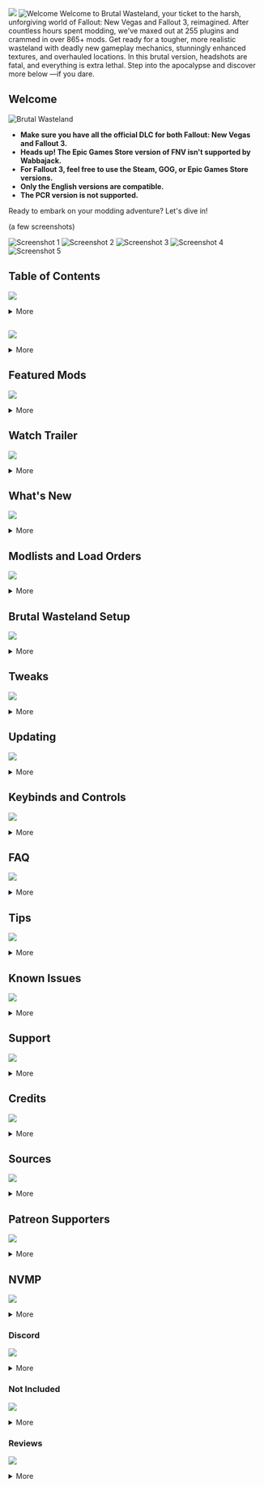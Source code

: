 ![](https://i.postimg.cc/43PVTRsP/brutalwasteland.png)
![Welcome](https://i.postimg.cc/zv73tBc5/INTRO.png)
Welcome to Brutal Wasteland, your ticket to the harsh, unforgiving world of Fallout: New Vegas and Fallout 3, reimagined. After countless hours spent modding, we've maxed out at 255 plugins and crammed in over 865+ mods. Get ready for a tougher, more realistic wasteland with deadly new gameplay mechanics, stunningly enhanced textures, and overhauled locations. In this brutal version, headshots are fatal, and everything is extra lethal. Step into the apocalypse and discover more below —if you dare.

## Welcome

![Brutal Wasteland](https://i.imgur.com/DGMn4bp.png)

- **Make sure you have all the official DLC for both Fallout: New Vegas and Fallout 3.**
- **Heads up! The Epic Games Store version of FNV isn't supported by Wabbajack.**
- **For Fallout 3, feel free to use the Steam, GOG, or Epic Games Store versions.**
- **Only the English versions are compatible.**
- **The PCR version is not supported.**

Ready to embark on your modding adventure? Let's dive in!

(a few screenshots)

![Screenshot 1](https://i.imgur.com/T8UACBP.jpeg)
![Screenshot 2](https://i.imgur.com/lnCK6Bv.jpeg)
![Screenshot 3](https://i.imgur.com/1pUO4n6.jpeg)
![Screenshot 4](https://i.imgur.com/8Vcbyrg.jpg)
![Screenshot 5](https://i.imgur.com/Jy10TRj.jpg)

## Table of Contents
![](https://i.postimg.cc/fRQVTcjk/toc.png)
<details>
<summary>More</summary>

1. [Welcome!](#welcome)
2. [Sources](#sources)
3. [Features](#features)
4. [Featured Mods](#featured-mods)
5. [Watch Trailer](#watch-trailer)
6. [What's New](#whats-new)
7. [Modlists and Load Orders](#modlists-and-load-orders)
8. [Brutal Wasteland TTW Setup](#brutal-wasteland-ttw-setup)
   - [Recommended Specs](#recommended-specs)
   - [Requirements](#requirements)
   - [Uninstalling](#uninstalling)
   - [Reinstalling](#reinstalling)
   - [Wabbajack Installation](#wabbajack-installation)
   - [Downloading Brutal Wasteland TTW](#downloading-brutal-wasteland-ttw)
   - [Download Location](#download-location)
   - [Brutal Wasteland Installation](#brutal-wasteland-installation)
   - [Mod Organizer 2](#mod-organizer-2)
   - [TTW Installer](#ttw-installer)
   - [Adding Exceptions to Defender](#adding-exceptions-to-defender)
   - [FNV 4GB Patch](#fnv-4gb-patch)
   - [Manual Downloads](#manual-downloads)
   - [Patching ySI - Sorting Icons for M.U.X](#patching-ysi---sorting-icons-for-mux)
   - [NVR](#nvr)
   - [Reshade](#reshade)
9. [Tweaks](#tweaks)
    - [DXVK](#dxvk)
    - [Alt-Tabbing](#alt-tabbing)
    - [Capping FPS](#capping-fps)
    - [V-Sync and Fullscreen](#v-sync-and-fullscreen)
    - [Resolution Scaling and Frame Generation](#resolution-scaling-and-frame-generation)
    - [Latency](#latency)
    - [NVHR](#nvhr)
    - [Performance Guide](#performance-guide)
10. [Updating](#updating)
11. [Keybinds and Controls](#keybinds-and-controls)
12. [FAQ](#faq)
13. [Tips](#tips)
    - [Hardcore Tweaks](#hardcore-tweaks)
    - [Future Updates](#future-updates)
14. [Known Issues](#known-issues)
15. [Support](#support)
16. [Credits](#credits)
17. [Sources](#sources)
18. [Patreon Supporters](#patreon-supporters)
19. [NVMP](#nvmp)
20. [Discord](#discord)
21. [Not Included](#not-included)
22. [Reviews](#reviews)
</details>

## <span style="display:none;">Features</span>
![](https://i.postimg.cc/BZkD3g9r/features.png)
<details>
<summary>More</summary>

- **Designed for the best mix of performance, compatibility, and stability.**
- **Modernized gameplay tweaks thanks to [Stewie](https://next.nexusmods.com/profile/lStewieAl/about-me?gameId=130&_gl=1*1x6zzx5*_ga*MjA1MjQyMjM3Ny4xNzE1Mzk3OTI3*_ga_N0TELNQ37M*MTcxNjUxNTkxMy4xNS4xLjE3MTY1MjE5ODkuMC4wLjA.).**
- **An incredible array of mostly 2k textures that stay true to the vanilla style.**
- **Enhanced gameplay mechanics like sprinting, weapon bashing, and bullet time for a more modern feel.**
- **Reworked lighting for both interiors and exteriors.**
- **TONS of bug fixes.**
- **TONS of new sound effects.**
- **Redesigned locations.**
- **Xbox Controller support.**
- **Optional mods to cater to different performance levels.**
- **[Root builder](https://www.nexusmods.com/skyrimspecialedition/mods/31720) included, so no need to mess with the game's root folder.**
- **Ultrawide support.**
- **HDR support.**

![New Interface](https://staticdelivery.nexusmods.com/mods/130/images/80642/80642-1697675235-1061446230.jpeg)

- **Fresh interfaces courtesy of [Anro19](https://next.nexusmods.com/profile/Anro19/about-me?gameId=130&_gl=1*b6ai77*_ga*MjA1MjQyMjM3Ny4xNzE1Mzk3OTI3*_ga_N0TELNQ37M*MTcxNjUxNTkxMy4xNS4xLjE3MTY1MjE5OTQuMC4wLjA.).**

</details>

## Featured Mods
![](https://i.postimg.cc/tCx1jS6L/featuredmods.png)
<details>
<summary>More</summary>

![Realistic Combat](https://staticdelivery.nexusmods.com/mods/130/images/66646/66646-1552712735-1181766514.jpeg)
- **Makes combat feel much more realistic [-by korri123](https://www.nexusmods.com/newvegas/mods/66646)**

![Fast Travel](https://staticdelivery.nexusmods.com/mods/130/images/77645/77645-1660578561-2044515298.png)
- **Fast travel replaced with lore-friendly expansion [-by StealthDick](https://www.nexusmods.com/newvegas/mods/77645)**

![Sweet Perk Overhaul](https://staticdelivery.nexusmods.com/mods/130/images/73946/73946-1646427635-1889205168.png)
- **Sweet Perk Overhaul [by 5al4mand3r](https://next.nexusmods.com/profile/Sweet6Shooter/about-me?gameId=130) keeps things fresh!**
</details>

## Watch Trailer
![](https://i.postimg.cc/pV793bmf/watchtrailer.png)
<details>
<summary>More</summary>
Coming soon!
</details>

## What's New
![](https://i.postimg.cc/vB21QC3d/whatsnew.png)
<details>
<summary>More</summary>
Coming soon!
</details>

## Modlists and Load Orders
![](https://i.postimg.cc/fy6JdXG2/moloadorder.png)
<details>
<summary>More</summary>

**[Brutal Wasteland  profile](https://loadorderlibrary.com/lists/brutal-wasteland)**

**There will be no support if you decide to add, delete, disable mods, or mess with the ini’s etc. You can disable or enable mods in the optional section of the mod list but must follow the load order notes!**

If you have any questions, there's a FAQ down below.

**Endorse if you enjoy the modlists or at the very least endorse the mods you download from the list.**

### Recommended Specs

- **SSD: NVME for less stuttering and drastically improved loading times (a SATA SSD is fine too).**
- **CPU: Any Multi-core processor (3.5GHz or more).**
- **RAM: 16GB+.**
- **GPU: 6GB+ as a baseline for 1080p, 8GB+ for 1440p, and 10GB+ for 4k (If you plan on using NVR, you'll need an RTX 2060 for Ambient Occlusion and Shadows on. If you have a GTX 1660 ti or below, Ambient Occlusion and Shadows must be off for stable framerate.)**

### Requirements

- **Windows 10 or higher (64-bit).**
- **At least 70-80 GB of free drive space, game included.**
- **English copy of Fallout New Vegas with all official DLC on [Steam](https://store.steampowered.com/agecheck/sub/13435).**
- **A [Nexus Mods](https://users.nexusmods.com/register) account, preferably with a premium subscription.**
- **Download and install [Visual C++](https://www.techpowerup.com/download/visual-c-redistributable-runtime-package-all-in-one/) (extract the archive and run the included install_all.bat as an administrator to install all the required libraries at once).**
- **Download and install [DirectX Runtime Libraries](https://www.microsoft.com/en-us/download/details.aspx?id=8109) and [.NET Framework 4.8](https://dotnet.microsoft.com/en-us/download/dotnet-framework/thank-you/net48-web-installer).**
- **The latest GPU drivers ([NVIDIA](https://www.nvidia.com/Download/index.aspx), [AMD](https://www.amd.com/en/support), or [Intel](https://www.intel.com/content/www/us/en/download/19344/intel-graphics-windows-dch-drivers.html)).**
- **An archiving tool ([7-zip](https://www.7-zip.org/) is recommended).**
- **A text editor ([Notepad++](https://notepad-plus-plus.org/) is recommended, but the default Windows notepad will work).**

[Visual C++](https://www.techpowerup.com/download/visual-c-redistributable-runtime-package-all-in-one/) and [.NET Framework 4.8](https://dotnet.microsoft.com/en-us/download/dotnet-framework/thank-you/net48-web-installer) are needed for MO2. If they are already installed, it should notify you.

I suggest restarting your PC after installing the drivers.

### Uninstalling

You must have Fallout New Vegas clean installed if you want to avoid issues!

**If you never installed or modded Fallout New Vegas, this can be skipped.**

Instructions:

1. Uninstall Fallout New Vegas through Steam.
2. Next, navigate to your Steam directory Steam\steamapps\common. If there is a Fallout New Vegas folder there, delete it.
3. Navigate to the INI folder Documents\My Games\FalloutNV.
4. If you have save files you care about, make a backup folder outside of the FalloutNV folder.
5. Delete everything inside that folder.

If you see any mod added files in your Fallout New Vegas folder, delete them.

### Reinstalling

**If you already have a separate Steam library outside of User Account Control protected folders, this can be skipped!**

The purpose of reinstalling is to relocate the game files to a better directory. User Account Control protected folders for the game or any modding tools have a risk of causing issues down the line. We'll be using [Steam Library Setup Tool](https://github.com/LostDragonist/steam-library-setup-tool/releases) for Steam.

Instructions:

1. Exit out of Steam using the system tray or Task Manager.
2. Run the file and add a new entry by clicking Add Row.
3. Type the chosen path under path C:\Games\Steam.
4. Click Accept then Yes if prompted to create a new folder.
5. The tool will ask to exit, select OK.
6. Open Steam and go to your Library.
7. Find Fallout: New Vegas in the list and select Install.
8. Under Install to; select the library folder created with the tool, which is the second C:\ entry if you are installing on the main drive.
9. If you still do not see your new library, restart your PC.
10. Select Next then wait for the install to finish.

**Make sure FO3 and FNV is set to English in Steam!**

Instructions:

1. Right-click on Fallout New Vegas in your Steam library.
2. Select properties and switch to the language tab.
3. Make sure it's set to English.

After reinstalling the game, it is important to launch it at least once through Steam so that the registry keys are set up. Otherwise, certain modding tools may not recognize the game. Upon launching the game, the default set of INI files will also be regenerated.

Instructions:

1. Find Fallout New Vegas in your Games Library and hit Play.
2. You will be prompted with a notification that Fallout New Vegas is configuring your video settings, click OK.
3. Click OK again to the next window and hit Exit to close the launcher.

The preset that is selected now will be useless moving forward. Brutal Wasteland uses its own set of INI files.

### Wabbajack Installation

**All Wabbajack lists use a self-contained portable instance of MO2 that ships with the list. Do not add it as a profile on your existing global instance if you already have one. Fallout New Vegas and the Wabbajack list must be installed on the same drive!**

**If you are installing the list from Nexus, unzip the zip file you downloaded. Then, inside Wabbajack, go to “Install From Disk”. Find the .wabba file you just unzipped and select it. The Brutal Wasteland FNV folder must be on an SSD and can’t be inside the Wabbajack install folder or the Fallout New Vegas folder.**

**For the Website version.**

Instructions:

1. Download the [Wabbajack](https://www.wabbajack.org/#/) executable.
2. Move the downloaded file to a location of your choice.
3. Double-click Wabbajack.exe. It will automatically download and install the latest version.

</details>

## Brutal Wasteland Setup
![](https://i.postimg.cc/3NykW9c0/bwsetup.png)
<details>
<summary>More</summary>

### Recommended Specs

- **SSD: NVME for less stuttering and drastically improved loading times (a SATA SSD is fine too).**
- **CPU: Any Multi-core processor (3.5GHz or more).**
- **RAM: 16GB+.**
- **GPU: 6GB+ as a baseline for 1080p, 8GB+ for 1440p, and 10GB+ for 4k (If you plan on using NVR, you'll need an RTX 2060 for Ambient Occlusion and Shadows on. If you have a GTX 1660 ti or below, Ambient Occlusion and Shadows must be off for stable framerate.)**

### Requirements

- **Windows 10 or higher (64-bit).**
- **At least 70-80 GB of free drive space, game included.**
- **English copy of Fallout New Vegas from [Steam](https://store.steampowered.com/agecheck/sub/13435) only and Fallout 3 with all official DLC on [Steam](https://store.steampowered.com/agecheck/sub/13435), [GOG](https://www.gog.com/game/fallout_new_vegas_ultimate_edition), or [Epic Games Store](https://store.epicgames.com/en-US/p/fallout-newvegas).**
- **A [Nexus Mods](https://users.nexusmods.com/register) account, preferably with a premium subscription.**
- **Download and install [Visual C++](https://www.techpowerup.com/download/visual-c-redistributable-runtime-package-all-in-one/) (extract the archive and run the included install_all.bat as an administrator to install all the required libraries at once).**
- **Download and install [DirectX Runtime Libraries](https://www.microsoft.com/en-us/download/details.aspx?id=8109) and [.NET Framework 4.8](https://dotnet.microsoft.com/en-us/download/dotnet-framework/thank-you/net48-web-installer).**
- **The latest GPU drivers ([NVIDIA](https://www.nvidia.com/Download/index.aspx), [AMD](https://www.amd.com/en/support), or [Intel](https://www.intel.com/content/www/us/en/download/19344/intel-graphics-windows-dch-drivers.html)).**
- **An archiving tool ([7-zip](https://www.7-zip.org/) is recommended).**
- **A text editor ([Notepad++](https://notepad-plus-plus.org/) is recommended, but the default Windows notepad will work).**
- **A [MOD:PUB](https://mod.pub/account/register) account so we can download TTW later in the guide.**

I suggest restarting your PC after installing the drivers.

### Uninstalling

You must have Fallout New Vegas and Fallout 3 clean installed if you want to avoid issues!

**If you never installed or modded Fallout New Vegas or Fallout 3, this can be skipped.**

Instructions:

1. Uninstall Fallout New Vegas on Steam and Fallout 3 through Steam, Epic Games, or GOG.
2. For Steam, navigate to your Steam directory Steam\steamapps\common. If there is a Fallout New Vegas/Fallout3 folder there, delete it.
3. Navigate to the INI folder Documents\My Games\FalloutNV.
4. If you have save files you care about, make a backup folder outside of the FalloutNV.
5. Delete everything inside the Fallout New Vegas folder. Do the same for Fallout 3.

**If you see any mod-added files in your Fallout New Vegas or Fallout 3 folder, delete them!**

### Reinstalling

**If you already have a separate Steam library outside of User Account Control protected folders, this can be skipped!**

The purpose of reinstalling is to relocate the game files to a better directory. User Account Control protected folders for the game or any modding tools have a risk of causing issues down the line.

**For Fallout New Vegas, we'll be using [Steam Library Setup Tool](https://github.com/LostDragonist/steam-library-setup-tool/releases). For Fallout 3, if on Steam, use [Steam Library Setup Tool](https://github.com/LostDragonist/steam-library-setup-tool/releases). For the GOG version of Fallout 3, make sure the install path looks like this: C:\Games\gog galaxy. For the Epic Games version of Fallout 3, the install path should look like this: C:\Games\Epic games.**
**You can also use winaerotweaker to "take ownership" of the steam folder on the c drive**

Instructions:

1. Exit out of Steam using the system tray or Task Manager.
2. Run the file as admin if

 you installed Steam in the program file.
3. Add a new entry by clicking Add Row.
4. Type the chosen path under path C:\Games\Steam.
5. Click Accept then Yes if prompted to create a new folder.
6. The tool will ask to exit, select OK.
7. Open Steam and go to your Library.
8. Find Fallout New Vegas in the list and select Install.
9. Under Install to; select the library folder created with the tool, which is the second C:\ entry if you are installing on the main drive.
10. If you still do not see your new library, restart your PC.
11. Select Next then wait for the install to finish. Do the same for Fallout 3.

**Make sure both games are set to English in Steam!**

Instructions:

1. Right-click on Fallout New Vegas and Fallout 3 in your Steam Library.
2. Select Properties and switch to the Language tab.
3. Make sure it's set to English.

After reinstall

ing the game, it is important to launch it at least once through Steam so that the registry keys are set up. Otherwise, certain modding tools may not recognize the game. Upon launching the game, the default set of INI files will also be regenerated.

Instructions:

1. Find Fallout New Vegas in your Games Library and hit Play.
2. You will be prompted with a notification that Fallout New Vegas is configuring your video settings, click OK.
3. Click OK again to the next window and hit Exit to close the launcher. Do the same for Fallout 3.

The tweaked settings made by the FNV/FO3 launcher will be useless moving forward. Brutal Wasteland uses its own set of INI files.

### Wabbajack Installation

**All Wabbajack lists use a self-contained portable instance of MO2 that ships with the list. Do not add it as a profile on your existing global instance if you already have one. Fallout New Vegas and the Wabbajack list must be installed on the same drive for less stuttering!**

**If you are installing the list from Nexus, unzip the zip file you downloaded. Then, inside Wabbajack, go to “Install From Disk”. Find the .wabba file you just unzipped and select it. The Brutal Wasteland folder must be on an SSD and can’t be inside the Wabbajack install folder or the Fallout New Vegas folder.**

**Website version is down below.**

Instructions:

1. Download the [Wabbajack](https://www.wabbajack.org/#/) executable.
2. Move the downloaded file to a location of your choice.
3. Double-click Wabbajack.exe. It will automatically download and install the latest version.

### Downloading Brutal Wasteland

Instructions:

1. Once you have Wabbajack running, click the cogwheel up top and log into your Nexus account.
2. Go back and click browse modlists on the left.
3. Brutal Wasteland can be found under the Fallout New Vegas drop-down in the Wabbajack UI.
4. Make sure you have Show unofficial lists checked at the top of the page.
5. Press the download modlist button to take you through the installation.

### Download Location

The Mod Organizer 2 downloads folder within your Brutal Wasteland folder will automatically be chosen as the download location. However, this is mostly a waste of space as the downloaded mod archives are only required for the initial installation and later updates but not for gameplay. I recommend changing the Download location to a folder on a hard drive with plenty of free storage space and outside of user account control. You can reuse the download folders from different Wabbajack lists for the same game.

Example install path: C:\Modlists\MO2\Brutal Wasteland.

### Brutal Wasteland Installation

**After filling in the installation and download directories, click the start button on the left. If you have Nexus Premium it'll download the required mod files and setup automatically. If that's not the case, you'll have to click through the mod pages and download manually.**

### Mod Organizer 2

**All the mods are installed in Mod Organizer 2 which is required to play the setup. You must always launch Fallout through Mod Organizer 2.**

Instructions:

1. Navigate to your Brutal Wasteland installation directory.
2. Double-click ModOrganizer.exe.

You must always launch the game through MO2! Select "Brutal Wasteland" when ready to play

![MO2](https://i.imgur.com/Ey4cwfu.jpeg)

**If you are getting a pop-up saying the ini file is read-only:**

1. Select clear the read-only flag.
2. Then change always ask at the bottom.

Make sure to launch the Fallout New Vegas launcher through MO2 to set your resolution or else you won't get a resolution that matches your display resolution.

![Launcher](https://i.imgur.com/BYKRWQy.png)

### TTW Installer

This step is needed so we can enable TTW through Mod Organizer 2. Make sure Steam is closed!

Instructions:

1. Make an account for MOD:PUB then download the [3.3.2a Installer](https://taleoftwowastelands.com/dl) and extract the contents of the archive anywhere outside of the default Windows folders.
2. Open Mod Organizer 2 and select the folder icon button at the top and select open mods folder.
3. Create a folder named [NoDelete] Tale of Two Wastelands in the mods folder and then copy its path.
4. Refresh MO2 and under the TTW esm's separator place the newly created mod.
5. Close Mod Organizer 2.
6. Find the TTW Installer folder, right-click the TTW Install.exe, and select Run As Administrator.
7. In the installer, verify that the automatically set file paths for both your Fallout 3 and Fallout New Vegas installations are correct.
8. Paste the path you copied in step 3 into the install path.
9. Install.
10. Open MO2 and find [NoDelete] Tale of Two Wastelands in your modlist under the TTW ESM's separator and make sure to check it.
11. Make sure YupTTW in your load order is placed under your Tale of Two Wastelands esm.

You can now delete Fallout 3 since it's not needed.

### Adding Exceptions to Defender

This is required because Windows can block Mod Organizer 2 and mod files from loading due to how the mod organizer virtualized file system works.

Instructions:

1. Open Windows Security.
2. Open Virus and threat protection.
3. Click Manage settings under virus and threat protection settings.
4. Scroll down and click Add or remove exclusions under exclusions.
5. Add a folder exclusion and point it to the folder Mod Organizer 2 is in.
6. Add another exclusion for your game folder (the game’s root folder, not documents).

If you are using a third-party antivirus, you will need to find the exceptions menu and add those two folders mentioned previously.

### FNV 4GB Patch

Allows the game to use 4GB of RAM and makes the default executable auto-load NVSE, which is safer than using the NVSE executable.

Instructions:

1. In your installation location for Wabbajack, open the performance tweaks folder then the 4 GB patcher folder.
2. Extract FNVpatch into the game’s root folder.
3. Double-click on FNVpatch.exe to run it.
4. A command prompt window will open and should say FalloutNV.exe Patched!
5. Close the command prompt and a file named FalloutNV_Backup.exe should appear in the game's root folder.

### Manual Downloads

At the moment you'll need to manually download these:

- **[BSP Textures 2](https://www.moddb.com/addons/start/252227)**
- **[Vanilla UI Extension](https://www.moddb.com/downloads/start/260369)**
- **[New Vegas Multiplayer](https://github.com/NVMP/ClientDistribution/releases/download/6.13/build_release_client.zip)** - install this via root kit with proper directory setup /Root/nvmp

Install all of them onto MO2. Put [NoDelete] at the beginning of the mod’s name. Examples: [NoDelete] bsp_textures and [NoDelete] Vanilla_UI_Extension.

### Patching ySI - Sorting Icons for M.U.X

1. Search for ySI - Sorting Icons in the bottom filter bar for MO2.
   ![Search](https://i.imgur.com/DhoKedV.png)
2. Right-click on it and then click open explorer.
3. Locate the file ySI.xml inside Data\Menus\ySI\.
4. Open this file with Notepad++.
5. Click search then find.
   ![Find](https://i.imgur.com/p6AhK5q.png)
6. Type VUI+.
   ![Type](https://i.imgur.com/iCoiCGX.png)
7. Replace the VUI+ section with the following code:
   ```xml
   <_ySIWidth_2> 18 </_ySIWidth_2>
   <_ySIHeight_2> 18 </_ySIHeight_2>
   <_ySISpaceUp_2> 4 </_ySISpaceUp_2>
   <_ySISpaceLeft_2> -5 </_ySISpaceLeft_2>
   <_ySISpaceRight_2> 5 </_ySISpaceRight_2>

### NVR

Instructions:

1. Download [NVR](https://discord.gg/r8EFG5YGBj) Version 03/29/2024 in the [TES Reloaded](https://

discord.com/invite/r8EFG5YGBj) Discord located under #nightly-builds channel.
2. Manually install the file into Mod Organizer 2 by clicking the CD icon located on the top left of the screen.
3. Put [NoDelete] at the beginning of the mod’s name. Example: [NoDelete] NewVegasReloaded.

- Download both the modlist and load order here:
  [Brutal Wasteland TTW  profile](https://loadorderlibrary.com/lists/brutal-wasteland)  

- Paste them into your profiles located here Brutal Wasteland FNV\profiles\Brutal Wasteland TTW - .
- Make sure to refresh MO2 after doing so to see the changes.
- You will need to download the modlist and load order every update.

The modlist and load order will sort everything out so no need to adjust the priority for anything. Make sure these are

 checked in your load order.

![Load Order](https://i.imgur.com/bOUnXH2.png)

### Reshade

Instructions:

1. Download [ReShade v5.9.2](https://reshade.me/downloads/ReShade_Setup_5.9.2.exe) and the [Vibrant Blues Preset](https://www.nexusmods.com/newvegas/mods/84792?tab=files&file_id=1000127059).
2. Extract and put the ini in Steam\steamapps\common\Fallout New Vegas.
3. Run ReShade setup.
4. Find FalloutNV.
5. Select DirectX 9 or Vulkan depending on if you use DXVK.
6. Choose a preset ini by clicking browse.
7. Find where you put the ini and select it.
8. Install.

Remove Always run and Auto move keybinds with ESC in your controls settings for better compatibility with B42 bash and bullet time. AMD users will need to use DXVK, which is included in the pack since the newest AMD updates are causing crashes with DX9 games.

</details>

## Tweaks
![](https://i.postimg.cc/c6GrnFd6/tweaks.png)
<details>
<summary>More</summary>

### DXVK

I recommend using [DXVK 1.10.3 - Async](https://www.nexusmods.com/newvegas/mods/79299?tab=files&file_id=1000102854) included in the mod pack, as it tends to be the most stable in preventing crashes. However, if you experience worse crashes or visual/performance issues, try other versions of DXVK or deactivate it. It can be found under the optional separator in your modlist. If you have an AMD GPU, DXVK is essential to avoid crashes.

### Alt-Tabbing

Need to Alt-tab? DXVK handles that. If DXVK doesn't play nice with your setup, check out the [Performance guide](https://performance.moddinglinked.com/falloutnv.html) for alt-tabbing solutions or try the included tweak!

### Capping FPS

I highly recommend capping your FPS to 60 using any tool mentioned in this [Performance guide](https://performance.moddinglinked.com/falloutnv.html).

### V-Sync and Fullscreen

The mod pack defaults to Fullscreen enabled and V-Sync disabled. If you experience latency issues or screen tearing, follow the performance guide. AMD GPU users should stick to Fullscreen for best performance, while NVIDIA GPU users should use Flip mode.

### Resolution Scaling and Frame Generation

For resolution scaling and frame generation, visit the [Steam Store](https://store.steampowered.com/news/app/993090/view/3874849112275096626). Note: this feature requires a 40 series Nvidia graphics card.

### Latency

Reduce latency further by enabling low latency mode in the NVIDIA control panel or Anti-lag in AMD Radeon settings. Apply these changes specifically for the game, not globally. Avoid this tweak if you're struggling with FPS. For additional latency tweaks, check out NVIDIA's [guide](https://www.nvidia.com/en-us/geforce/guides/gfecnt/202010/system-latency-optimization-guide/). Only attempt the Advanced PC Latency Optimization or Overclocking if you know what you're doing.

### NVHR

I won't be using NVHR as it causes more memory crashes with DXVK, but feel free to experiment with it. [NVHR](https://www.nexusmods.com/newvegas/mods/69779). Note that there will be no support if you do.

### Performance Guide

For more details on:

- Latency
- Capping framerate
- DXVK
- Alt-Tabbing
- Display modes
- HDR
- V-Sync and more

Check out Wall’s [Performance guide](https://performance.moddinglinked.com/falloutnv.html).


</details>

## Updating
![](https://i.postimg.cc/VsdHsm5d/updating.png)
<details>
<summary>More</summary>

### Wabbajack

**Important:** When updating, back up any mods you installed on top of Brutal Wasteland or prepend [NoDelete] to the mod’s name! Example:

### Instructions:

1. Make sure you have the latest Wabbajack installed.
2. Open Wabbajack and find the Brutal Wasteland list.
3. Set the installation and download location to where you originally installed Brutal Wasteland to overwrite it.
4. Click the play button once you have it set up.
5. Once finished, close Wabbajack.

You will need to download the modlist and load order with every update.

### TTW

1. Download both the modlist and load order here:  
   [Brutal Wasteland TTW profile](https://loadorderlibrary.com/lists/brutal-wasteland)  

2. Paste them into your profiles located here: `\profiles\Brutal Wasteland TTW`

### DXVK

If you plan on changing DXVK, it's recommended to delete the DXVK cache located in `C:\Steam\steamapps\shadercache\22380\DXVK_state_cache` to avoid issues.

### New Vegas Reloaded

If you plan on updating NVR or changing presets, it's recommended to delete the shaders folder in your MO2 overwrite folder to avoid issues. The only supported version at the moment is 3/29/24.

</details>

## Keybinds and Controls
![](https://i.postimg.cc/FzMJx9Vr/keybindsandcontrols.png)
<details>
<summary>More</summary>

### Xbox Controls

Fallout 4 inspired controller scheme.
![Xbox Controls 1](https://i.imgur.com/ZJztEZz.png)

![Xbox Controls 2](https://i.imgur.com/SAiG14a.png)

Press K in the pause menu to view the keybinds.

</details>

## FAQ
![](https://i.postimg.cc/LX0PnkqZ/faqs.png)
<details>
<summary>More</summary>

### Wabbajack

**Why can’t Wabbajack find my Fallout New Vegas install?**

1. Close Wabbajack.
2. Go to `C:\Users\YOURUSERNAME\AppData\Local` and delete the Wabbajack folder.

**Why are my downloads in Wabbajack failing?**

1. Try logging out of and back into your Nexus account in Wabbajack.
2. If that doesn’t work, try using the Network Workaround in your Wabbajack settings, then restart your installation.

### Reshade

If you want to take screenshots, press your print key. The screenshots will be saved in your games folder.

**If you want to uninstall:**

1. Rerun the Reshade exe.
2. Select the installation path, which should be `Steam\steamapps\common\Fallout New Vegas`.
3. When prompted, select the uninstall tick bubble and press next.
4. You will have to manually delete the ini you placed in the games folder.

### In-Game

**Why am I getting exclamation marks in TTW?**

- You didn't install TTW correctly.

**Getting a weird message in-game about a script overwrite?**

- You didn't place YUPTTW at the top of your load order.

**Why does my game not look like the pictures?**

- Make sure you download [Reshade](https://reshade.me/downloads/ReShade_Setup_5.9.2.exe) and get my reshade preset from [here](https://www.nexusmods.com/newvegas/mods/84792?tab=files&file_id=1000127059). Download [New Vegas Reloaded](https://discord.gg/EmrFnvAZNu) and check the vibrant blues performance or visuals, then check the multi-preset in MO2.

**My game's lighting/textures are messed up. Any fix?**

- Your load order/modlist might be messed up.
- To fix this, download the modlist and load order files for the profile you are using from below:

[Brutal Wasteland profile](https://loadorderlibrary.com/lists/brutal-wasteland)

Paste and overwrite the files found here:  

`TTW Brutal Wasteland TTW/Profiles/Brutal Wasteland TTW`

**Why can't/shouldn't I start in the Mojave?**

- To avoid issues with TTW mods.

**Traveled to the Mojave and all my stuff disappeared?**

- For balance purposes, your items can be found in Benny's safe located at The Tops.

**How do I start the DLCs?**

- Everything you need to know can be found [here](https://www.nexusmods.com/newvegas/mods/75851) in the description.

**Where can I find my gear in Mothership Zeta?**

- You can find it in a crate right after the spacewalk.

**How to travel between wastelands?**

- A guide can be found [here](https://taleoftwowastelands.com/viewtopic.php@t=6730).

### Launching Game

**Why is my game not launching?**

1. Switch or uncheck DXVK in the optional separator.
2. Make sure you are launching Brutal Wasteland FNV and not NVSE through MO2, etc.
3. Verify the game files and reapply the 4 GB patch.
4. Sometimes menu mods can cause problems, so start with these.

**Changing resolution through ini**

- To change the resolution, go to the falloutcustom.ini located in MO2 and type this in the display section: `isize W=` and `isize H=`, then type your resolution.

### Mod Organizer 2

**Why am I getting a pop-up saying the ini file is read-only and what should I select?**

1. Select clear the read-only flag.
2. Then change always ask at the bottom.

**How do I switch between single player and multiplayer?**

1. At the top of MO2, there is a bar that says profile. Click it and select the profile you want from the drop-down menu.
2. For NVMP Server, you will have to run it in its own MO2 instance or on its own PC.
2a. Create a shortcut and add `--multiple` to target to run more than one instance of MO2 at once.
3. Connect to your server by launching nvmp connect and click connect via IP, then enter the correct IP.

**How do I avoid my private or added mods from getting deleted during updates?**

1. Put [NoDelete] in the beginning of the mod’s name.
2. Example: [NoDelete] New Vegas Reloaded.

### New Vegas Reloaded

If you are interested in:

- Film Grain
- Chromatic Aberration
- Depth of Field
- Lens Flare
- Motion Blur
- Shadows
- Ambient Occlusion
- Reflections
- Volumetric Fog and more

[NVR](https://discord.gg/uzmSsRRB33) covers all of that.

</details>

## Tips
![](https://i.postimg.cc/4y9YyDkr/tips.png)
<details>
<summary>More</summary>

### General Tips

**Make sure you have no overlays like Overwolf or Discord on as it can make performance worse or cause freezing, etc.**

**You will have to reload your save if you want some mods to work like Hitman's animations and B42 notify, etc.**

**You can delete the files in the Brutal Wasteland FNV or TTW Downloads folder to free up space, but not recommended if you have bad internet since you'll have to redownload everything again. If you choose to update when updates drop, you'll have to delete it again.**

**Make sure to not pass 255 in your load order!**

### Hardcore Tweaks

**Improving the Modlists**
- This modlist is a constant work in progress, but will only be pushed in major updates.
- Any recommendations for v2.0 are welcome!

### Future Updates

-Will go here

</details>

## Known Issues
![](https://i.postimg.cc/RVttZHvN/knownissues.png)
<details>
<summary>More</summary>

- Some of the NPCs' faces will look off.
- Dithering which can be reduced if you get rid of DXVK, apply an FXAA shader through ReShade, NVIDIA control panel Antialiasing, or the dithering reducer preset that came with the mod pack.
- At the start of the game, there's a body that appears in front of Doc Mitchell.
- The interface can sometimes have delays.
- B42 Optics included in the mod pack has visual issues with NVR.
- For TTW, the game freezes near Springvale when going outside from the basement. Didn't happen in version 2.0; might be something I updated or uncapped framerate.
- For TTW, crashing at startup; clearing overwrite in MO2 fixes this or removing any menu plugins.

</details>

## Support
![](https://i.postimg.cc/hjwJSSwL/support.png)
<details>
<summary>More</summary>

Have questions or need support for Wabbajack?  
[WABBAJACK SITE](https://wiki.wabbajack.org/) or [WABBAJACK DISCORD](https://discord.com/invite/wabbajack)

</details>

## Credits
![](https://i.postimg.cc/d10dsN0Y/credits.png)
<details>
<summary>More</summary>

- All mod creators and guide authors

</details>

## Sources
![](https://i.postimg.cc/SxLJXnDd/sources.png)
<details>
<summary>More</summary>

Based on the following resources:
- [Wabbajack](https://wiki.wabbajack.org/modlist_author_documentation/Post-Compilation.html)
- [Wabbajack Compilation](https://wiki.wabbajack.org/modlist_author_documentation/Post-Compilation.html)
- [Viva New Vegas](https://vivanewvegas.moddinglinked.com/)
- [The Best of Times](https://thebestoftimes.moddinglinked.com/)
- [Mojave Express](https://mojaveexpressguide.com/)
- [Wasteland Survival Guide](https://wastelandsurvivalguide.com/)
- [New Vegas Visual Renewal](https://salamand3r.fail/new-vegas-visual-renewal)
- [Blue Moon](https://qolore7.github.io/bluemoon/)
- [NVMP](https://wiki.nv-mp.com/en/radd/RADD-Mods)

</details>

## Patreon Supporters
![](https://i.postimg.cc/jjMwF64k/patreonsupporters.png)
<details>
<summary>More</summary>

- Coming Soon!

</details>

## NVMP
![](https://i.postimg.cc/gJ2XbGyD/nvmp.png)
<details>
<summary>More</summary>

## Installing NVMP 

### Step-by-Step Instructions

### Step 1: Download Required Software

1. **Download NVMP:**
   - Download the latest [NVMP build_release_client.zip](https://github.com/NVMP/ClientDistribution/releases/download/6.13/build_release_client.zip).

### Step 2: Install NVMP

1. **Add NVMP to MO2 Downloads:**
   - Place the `build_release_client.zip` in the downloads folder of MO2.

### Step 3: Configure NVMP in MO2

1. **Create Launch Profiles:**
   - Open MO2.
   - Create or use a new profile named `Brutal Wasteland -Connect-` and set the executable to `nvmp_launcher.exe`.
   - Create or use another profile named `Brutal Wasteland -Server-` and set the executable to `nvmp_storyserver.exe`.

### Step 4: Hosting and Playing on the Same Computer (Optional)

1. **Configure MO2 for Multiple Instances:**
   - Create a shortcut to Mod Organizer 2.
   - Right-click the shortcut and select "Properties".
   - In the "Target" field, add `--multiple` at the end.
   - Apply the changes.

2. **Launch Server and Connect:**
   - First, launch the `Brutal Wasteland -Server-` profile to start the server.
   - Then, launch the `Brutal Wasteland -Connect-` profile to connect to the server.
   - Connect via `localhost` or local IP address.

That's it!

</details>

### Discord
![](https://i.postimg.cc/Y0GWg4gD/discord.png)
<details>
<summary>More</summary>

Coming Soon!

</details>

### Not Included
![](https://i.postimg.cc/8zV6JzCw/notincluded.png)
<details>
<summary>More</summary>

Coming Soon!

</details>

### Reviews
![](https://i.postimg.cc/1t4nhgWR/reviews.png)
<details>
<summary>More</summary>

Coming Soon!

</details>

</details>

